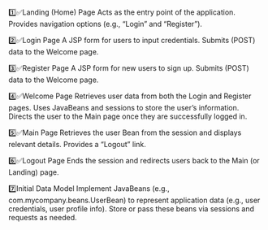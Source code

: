 1️⃣✅Landing (Home) Page
Acts as the entry point of the application.
Provides navigation options (e.g., “Login” and “Register”).

2️⃣✅Login Page
A JSP form for users to input credentials.
Submits (POST) data to the Welcome page.

3️⃣✅Register Page
A JSP form for new users to sign up.
Submits (POST) data to the Welcome page.

4️⃣✅Welcome Page
Retrieves user data from both the Login and Register pages.
Uses JavaBeans and sessions to store the user’s information.
Directs the user to the Main page once they are successfully logged in.

5️⃣✅Main Page
Retrieves the user Bean from the session and displays relevant details.
Provides a “Logout” link.

6️⃣✅Logout Page
Ends the session and redirects users back to the Main (or Landing) page.

7️⃣Initial Data Model
Implement JavaBeans (e.g., com.mycompany.beans.UserBean) to represent application data (e.g., user credentials, user profile info).
Store or pass these beans via sessions and requests as needed.
